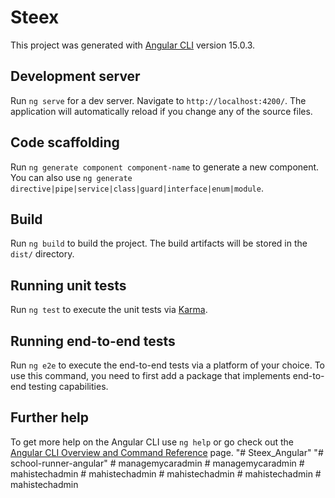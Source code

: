 # Steex

This project was generated with [Angular CLI](https://github.com/angular/angular-cli) version 15.0.3.

## Development server

Run `ng serve` for a dev server. Navigate to `http://localhost:4200/`. The application will automatically reload if you change any of the source files.

## Code scaffolding

Run `ng generate component component-name` to generate a new component. You can also use `ng generate directive|pipe|service|class|guard|interface|enum|module`.

## Build

Run `ng build` to build the project. The build artifacts will be stored in the `dist/` directory.

## Running unit tests

Run `ng test` to execute the unit tests via [Karma](https://karma-runner.github.io).

## Running end-to-end tests

Run `ng e2e` to execute the end-to-end tests via a platform of your choice. To use this command, you need to first add a package that implements end-to-end testing capabilities.

## Further help

To get more help on the Angular CLI use `ng help` or go check out the [Angular CLI Overview and Command Reference](https://angular.io/cli) page.
"# Steex_Angular" 
"# school-runner-angular" 
#   m a n a g e m y c a r a d m i n  
 #   m a n a g e m y c a r a d m i n  
 #   m a h i s t e c h a d m i n  
 #   m a h i s t e c h a d m i n  
 #   m a h i s t e c h a d m i n  
 #   m a h i s t e c h a d m i n  
 #   m a h i s t e c h a d m i n  
 